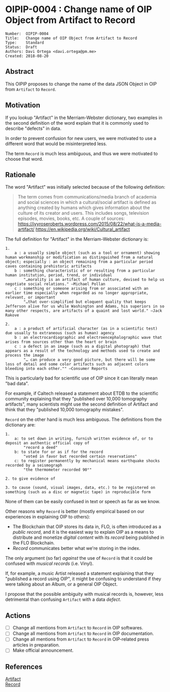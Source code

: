 # OIPIP-0004 : Change name of OIP Object from Artifact to Record

```
Number:  OIPIP-0004
Title:   Change name of OIP Object from Artifact to Record
Type:    Standard
Status:  Draft
Authors: Davi Ortega <davi.ortega@pm.me>
Created: 2018-08-20
```

## Abstract

This OIPIP proposes to change the name of the data JSON Object in OIP from `Artifact` to `Record`.

## Motivation

If you lookup "Artifact" in the Merriam-Webster dictionary, two examples in the second definition of the word explain that it is commonly used to describe "defects" in data.

In order to prevent confusion for new users, we were motivated to use a different word that would be misinterpreted less.

The term `Record` is much less ambiguous, and thus we were motivated to choose that word.

## Rationale

The word "Artifact" was initially selected because of the following definition:

>The term comes from communications/media branch of academia and social sciences in which a cultural/social artifact is defined as anything created by humans which gives information about the culture of its creator and users. This includes songs, television episodes, movies, books, etc.
>A couple of sources:
>https://ivyroseroberts.wordpress.com/2015/08/22/what-is-a-media-artifact/
>https://en.wikipedia.org/wiki/Cultural_artifact

The full definition for "Artifact" in the Merriam-Webster dictionary is:

```
1.
	a : a usually simple object (such as a tool or ornament) showing human workmanship or modification as distinguished from a natural object; especially : an object remaining from a particular period caves containing prehistoric artifacts
	b : something characteristic of or resulting from a particular human institution, period, trend, or individual
		"…morality is an artifact of human culture, devised to help us negotiate social relations." —Michael Pollan
	c : something or someone arising from or associated with an earlier time especially when regarded as no longer appropriate, relevant, or important
		"…that over-simplified but eloquent quality that keeps Jefferson alive for us while Washington and Adams, his superiors in so many other respects, are artifacts of a quaint and lost world." —Jack Rakove

2.
	a : a product of artificial character (as in a scientific test) due usually to extraneous (such as human) agency
	b : an electrocardiographic and electroencephalographic wave that arises from sources other than the heart or brain
	c : a defect in an image (such as a digital photograph) that appears as a result of the technology and methods used to create and process the image
		"… can produce a very good picture, but there will be some loss of detail and some color artifacts such as adjacent colors bleeding into each other."" —Consumer Reports
```

This is particularly bad for scientific use of OIP since it can literally mean "bad data". 


For example, if Caltech released a statement about ETDB to the scientific community explaining that they "published over 10,000 tomography artifacts", many scientists might use the second definition of Artifact and think that they "published 10,000 tomography mistakes".


`Record` on the other hand is much less ambiguous. The definitions from the dictionary are:
```
1.
	a: to set down in writing, furnish written evidence of, or to deposit an authentic official copy of
		"record a deed"
	b: to state for or as if for the record
		"voted in favor but recorded certain reservations"
	c: to register permanently by mechanical means earthquake shocks recorded by a seismograph
		"the thermometer recorded 90°"

2. to give evidence of

3. to cause (sound, visual images, data, etc.) to be registered on something (such as a disc or magnetic tape) in reproducible form
```

None of them can be easily confused in text or speech as far as we know.

Other reasons why `Record` is better (mostly empirical based on our experiences in explaining OIP to others):  
* The Blockchain that OIP stores its data in, FLO, is often introduced as a _public record_, and it is the easiest way to explain OIP as a means to distribute and monetize _digital content_ with its _record_ being published in the FLO Blockchain.
* *Record* communicates better what we're storing in the index.

The only argument (so far) *against* the use of `Record` is that it could be confused with *musical records* (i.e. Vinyl). 

If, for example, a music Artist released a statement explaining that they "published a record using OIP", it might be confusing to understand if they were talking about an Album, or a general OIP Object.

I propose that the possible ambiguity with musical records is, however, less detrimental than confusing `Artifact` with a data *defect*. 



## Actions

- [ ] Change all mentions from `Artifact` to `Record` in OIP softwares.  
- [ ] Change all mentions from `Artifact` to `Record` in OIP documentation.  
- [ ] Change all mentions from `Artifact` to `Record` in OIP-related press articles in preparation.  
- [ ] Make official announcement.  

## References

[Artifact](https://www.merriam-webster.com/dictionary/artifact)  
[Record](https://www.merriam-webster.com/dictionary/record)
